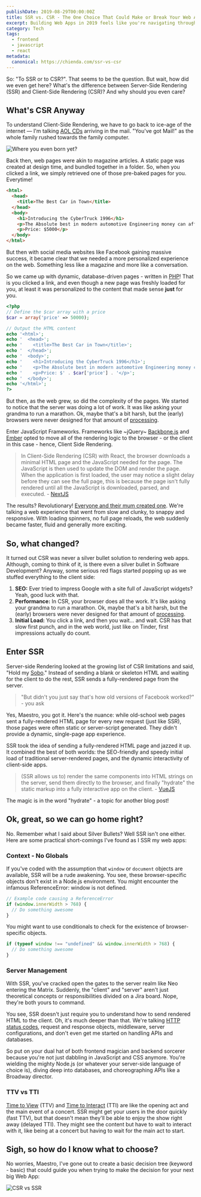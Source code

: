 ```yaml
---
publishDate: 2019-08-29T00:00:00Z
title: SSR vs. CSR - The One Choice That Could Make or Break Your Web App!
excerpt: Building Web Apps in 2019 feels like you're navigating through an episode of "Black Mirror," doesn't it? What the heck is even Webpack? You've got buzzwords like "Bundling" and "Tree shaking" flying around, not to mention the labyrinth of rendering techniques. I mean, it's like trying to understand the plot twists in "Inception" on your first watch.
category: Tech
tags:
  - frontend
  - javascript
  - react
metadata:
  canonical: https://chienda.com/ssr-vs-csr
---
```

So: "To SSR or to CSR?". That seems to be the question. But wait, how did we even get here? What's the difference between Server-Side Rendering (SSR) and Client-Side Rendering (CSR)? And why should you even care?

## What's CSR Anyway
To understand Client-Side Rendering, we have to go back to ice-age of the internet — I'm talking [AOL CDs](https://archive.org/details/America_Online_AOL_Version_7.0_America_Online_inc._BA602R15_2002) arriving in the mail. "You've got Mail!" as the whole family rushed towards the family computer.

![Where you even born yet?](https://www.webdesignmuseum.org/uploaded/web-design-history/audi-de-2001.png "Old Version of Audi's Website")

Back then, web pages were akin to magazine articles. A static page was created at design time, and bundled together in a folder.  So, when you clicked a link, we simply retrieved one of those pre-baked pages for you. Everytime!

```html
<html>
  <head>
    <title>The Best Car in Town</title>
  </head>
  <body>
    <h1>Introducing the CyberTruck 1996</h1>
    <p>The Absolute best in modern automotive Engineering money can afford</p>
    <p>Price: $5000</p>
  </body>
</html>
```

But then with social media websites like Facebook gaining massive success, it became clear that we needed a more personalized experience on the web.  Something less like a magazine and more like a conversation.  

So we came up with dynamic, database-driven pages - written in [PHP](https://www.php.net/)!  That is you clicked a link, and even though a new page was freshly loaded for you, at least it was personalized to the content that made sense __just__ for you.

```php
<?php
// Define the $car array with a price
$car = array('price' => 50000);

// Output the HTML content
echo '<html>';
echo '  <head>';
echo '    <title>The Best Car in Town</title>';
echo '  </head>';
echo '  <body>';
echo '    <h1>Introducing the CyberTruck 1996</h1>';
echo '    <p>The Absolute best in modern automotive Engineering money can afford</p>';
echo '    <p>Price: $' . $car['price'] . '</p>';
echo '  </body>';
echo '</html>';
?>
```

But then, as the web grew, so did the complexity of the pages.  We started to notice that the server was doing a lot of work.  It was like asking your grandma to run a marathon.  Ok, maybe that's a bit harsh, but the (early) browsers were never designed for that amount of [processing](https://bluetriangle.com/blog/blocking-web-performance-villain).

Enter JavaScript Frameworks. Frameworks like ~jQuery~ [Backbone.js](https://backbonejs.org/) and [Ember](https://emberjs.com/) opted to move all of the rendering logic to the browser - or the client in this case - hence, Client Side Rendering.

> In Client-Side Rendering (CSR) with React, the browser downloads a minimal HTML page and the JavaScript needed for the page.  The JavaScript is then used to update the DOM and render the page. When the application is first loaded, the user may notice a slight delay before they can see the full page, this is because the page isn't fully rendered until all the JavaScript is downloaded, parsed, and executed. - [NextJS](https://nextjs.org/docs/pages/building-your-application/rendering/client-side-rendering)

The results? Revolutionary! [Everyone and their mum created one](https://mithril.js.org/). We're talking a web experience that went from slow and clunky, to snappy and responsive. With loading spinners, no full page reloads, the web suddenly became faster, fluid and generally more exciting.

## So, what changed?
It turned out CSR was never a silver bullet solution to rendering web apps. Although, coming to think of it, is there even a silver bullet in Software Development? Anyway, some serious red flags started popping up as we stuffed everything to the client side:

1. **SEO:** Ever tried to impress Google with a site full of JavaScript widgets? Yeah, good luck with that.
2. **Performance:** In CSR, your browser does all the work. It's like asking your grandma to run a marathon. Ok, maybe that's a bit harsh, but the (early) browsers were never designed for that amount of [processing](https://bluetriangle.com/blog/blocking-web-performance-villain).
3. **Initial Load:** You click a link, and then you wait... and wait. CSR has that slow first punch, and in the web world, just like on Tinder, first impressions actually do count.

## Enter SSR
Server-side Rendering looked at the growing list of CSR limitations and said, "Hold my [Sobo](https://africanosdrinks.com/sobo-orange/)." Instead of sending a blank or skeleton HTML and waiting for the client to do the rest, SSR sends a fully-rendered page from the server.

> "But didn't you just say that's how old versions of Facebook worked?" - you ask

Yes, Maestro, you got it. Here's the nuance: while old-school web pages sent a fully-rendered HTML page for every new request (just like SSR), those pages were often static or server-script generated. They didn't provide a dynamic, single-page app experience.

SSR took the idea of sending a fully-rendered HTML page and jazzed it up. It combined the best of both worlds: the SEO-friendly and speedy initial load of traditional server-rendered pages, and the dynamic interactivity of client-side apps.

> (SSR allows us to) render the same components into HTML strings on the server, send them directly to the browser, and finally "hydrate" the static markup into a fully interactive app on the client. - [VueJS](https://vuejs.org/guide/scaling-up/ssr.html#what-is-ssr)

The magic is in the word "hydrate" - a topic for another blog post!

## Ok, great, so we can go home right?
No. Remember what I said about Silver Bullets? Well SSR isn't one either.  Here are some practical short-comings I've found as I SSR my web apps:

### Context - No Globals
If you've coded with the assumption that `window` or `document` objects are available, SSR will be a rude awakening. You see, these browser-specific objects don't exist in a Node.js environment. You might encounter the infamous ReferenceError: window is not defined.

```javascript
// Example code causing a ReferenceError
if (window.innerWidth > 768) {
  // Do something awesome
}
```

You might want to use conditionals to check for the existence of browser-specific objects.

```javascript
if (typeof window !== "undefined" && window.innerWidth > 768) {
  // Do something awesome
}
```

### Server Management
With SSR, you've cracked open the gates to the server realm like Neo entering the Matrix. Suddenly, the "client" and "server" aren't just theoretical concepts or responsibilities divided on a Jira board. Nope, they're both yours to command.

You see, SSR doesn't just require you to understand how to send rendered HTML to the client. Oh, it's much deeper than that. We're talking [HTTP status codes](https://developer.mozilla.org/en-US/docs/Web/HTTP/Status), request and response objects, middleware, server configurations, and don't even get me started on handling APIs and databases.

So put on your dual hat of both frontend magician and backend sorcerer because you're not just dabbling in JavaScript and CSS anymore. You're wielding the mighty Node.js (or whatever your server-side language of choice is), diving deep into databases, and choreographing APIs like a Broadway director.

### TTV vs TTI
[Time to View](https://web.dev/articles/fcp) (TTV) and [Time to Interact](https://web.dev/articles/tti) (TTI) are like the opening act and the main event of a concert. SSR might get your users in the door quickly (fast TTV), but that doesn't mean they'll be able to enjoy the show right away (delayed TTI). They might see the content but have to wait to interact with it, like being at a concert but having to wait for the main act to start.

## Sigh, so how do I know what to choose?
No worries, Maestro, I've gone out to create a basic decision tree (keyword - basic) that could guide you when trying to make the decision for your next big Web App:

![CSR vs SSR](https://github.com/liwoo/blog/blob/main/assets/how%20to%20chose%20ssr%20vs%20csr.png?raw=true "How to Choose between CSR and SSR")
